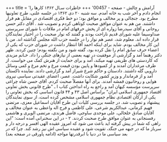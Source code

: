 +++
title = 'آرامش و چالش - صفحه - 00457'
+++
خاطرات سـال ۱۳۶۲ کارها را انجام دادم و آخر شب به خانه آمدم. سه شنبه ۲۰ دی ۱۳۶۲ در جلسه علنی، طرح تعاونیها مطرح بود. جنجالی و پر مخالف و موافق بود؛ دو خط فکری اقتصادی در مقابل هم قرار داشتند. من هم به عنوان موافق صحبت کوتاهی کردم و تصویب شد . آقای دکتر حسن روحانی و آقای سیدرضا زواره ای از پخش حرفهای امام در ملاقات با شورای سرپرستی صداوسیما علیه شورای قدیم ناراحت بودند و گفتند که نوار صحبت را در اختیار نمایندگان قرار داده اند. معلوم شد، عصر هم نوار را در جلسه حزب الله مجلس گذاشته اند. من با این کار مخالف بودم. شاید برای اینکه احمد آقا انتظار داشت در شورای حزب که یکی از اعضاء حرف سابق امام را نقل کرده بود، گفته شود و من نگفته بودم؛ چنین کردند. ظهر دکتر رهنما آمد و گزارشی از موفقیت در تهیه بعضی از نیازهای جنگی را داد. خـانم مزیدی که کاردستی های ظریفی تهیه میکند، آمد و برای حمایت از هنرش کمک می خواست. از طرف مرغداران آمدند و از کمبودها و پایین بودن قیمت مرغ و تخم مرغ و کمی وسائل دارویی گله داشتند. دادستان و حاکم شرع شیراز آمد و گزارشی دادند. نماینده تاکستان آمد و از فرماندار و وزیر کشور شکایت داشت. عصر، اعضای عقیدتی سیاسی نیروی هوایی و روحانیون قمشه آمدند. برای آنها مفصلاً صحبت کردم. آقای حسن شاه چراغی سرپرست مؤسسه کیهان آمد و راجع به راه انداختن کتاب ا ـ "طرح قانونی بخش تعاونی اقتصاد جمهوری اسلامی ایران" براساس اصل ۴۳ و ۴۴ قانون اساسی که بخش تعاونی را یکی از ارکان اقتصادی نظام جمهوری اسلامی مشخص کرده است، از سوی نمایندگان پیشنهاد و تصویب شد. در جلسه بررسی کلیات این طرح آقایان اسماعیل معزی، مرتضی فهیم کرمانی، عبدالکریم شرعی، علی کاظمی و فرج اله واعظی به عنوان مخالف و آقایان صادق خلخالی، علی موحدی ساوجی، فاضل هرندی، مرتضی الویری و هاشمی رفسنجانی به عنوان موافق طرح صحبت کردند. ۲ - در این سخنرانی آمده است: "این راهی که شما در پیش گرفته اید باعث می شود که امروز عقیده الهی افسر و درجه دار و سرباز ما که در جبهه می جنگد، تقویت شود و عقیده سیاسی اش نیز رشد کند. چرا که در بعد سیاسی ما در دنیا با ابرقدرتها مواجه (ادامه پاورقی در صفحه بعد)